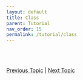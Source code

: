 ```yaml
---
layout: default
title: Class
parent: Tutorial
nav_order: 15
permalink: /tutorial/class
---
```





<br><br>

[Previous Topic](./type-casting) | [Next Topic](./working-with-files)